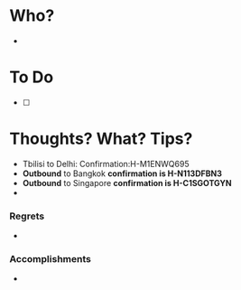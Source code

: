 # Who?
- 

# To Do
- [ ] 

# Thoughts? What? Tips?
- Tbilisi to Delhi: Confirmation:H-M1ENWQ695
- **Outbound** to Bangkok **confirmation is H-N113DFBN3**
- **Outbound** to Singapore **confirmation is H-C1SGOTGYN**
- 

### Regrets
- 

### Accomplishments
- 
